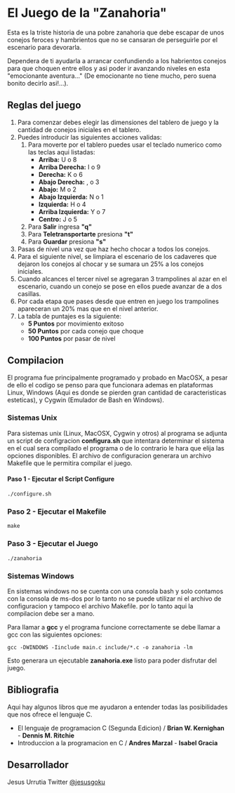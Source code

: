 # El Juego de la "Zanahoria"
Esta es la triste historia de una pobre zanahoria que debe escapar de unos conejos feroces y hambrientos que no se cansaran de perseguirle por el escenario para devorarla.

Dependera de ti ayudarla a arrancar confundiendo a los habrientos conejos para que choquen entre ellos y asi poder ir avanzando niveles en esta "emocionante aventura…" (De emocionante no tiene mucho, pero suena bonito decirlo asi!…).

## Reglas del juego
1. Para comenzar debes elegir las dimensiones del tablero de juego y la cantidad de conejos iniciales en el tablero.
2. Puedes introducir las siguientes acciones validas:
	1. Para moverte por el tablero puedes usar el teclado numerico como las teclas aqui listadas:
		* __Arriba:__ U o 8
		* __Arriba Derecha:__ I o 9
		* __Derecha:__ K o 6
		* __Abajo Derecha:__ , o 3
		* __Abajo:__ M o 2
		* __Abajo Izquierda:__ N o 1
		* __Izquierda:__ H o 4
		* __Arriba Izquierda:__ Y o 7
		* __Centro:__ J o 5
	2. Para __Salir__ ingresa __"q"__
	3. Para __Teletransportarte__ presiona __"t"__
	4. Para __Guardar__ presiona __"s"__
3. Pasas de nivel una vez que haz hecho chocar a todos los conejos.
4. Para el siguiente nivel, se limpiara el escenario de los cadaveres que dejaron los conejos al chocar y se sumara un 25% a los conejos iniciales.
5. Cuando alcances el tercer nivel se agregaran 3 trampolines al azar en el escenario, cuando un conejo se pose en ellos puede avanzar de a dos casillas.
6. Por cada etapa que pases desde que entren en juego los trampolines apareceran un 20% mas que en el nivel anterior.
7. La tabla de puntajes es la siguiente:
	* __5 Puntos__ por movimiento exitoso
	* __50 Puntos__ por cada conejo que choque
	* __100 Puntos__ por pasar de nivel

## Compilacion
El programa fue principalmente programado y probado en MacOSX, a pesar de ello el codigo se penso para que funcionara ademas en plataformas Linux, Windows (Aqui es donde se pierden gran cantidad de caracteristicas esteticas), y Cygwin (Emulador de Bash en Windows).

### Sistemas Unix
Para sistemas unix (Linux, MacOSX, Cygwin y otros) al programa se adjunta un script de configracion __configura.sh__ que intentara determinar el sistema en el cual sera compilado el programa o de lo contrario le hara que elija las opciones disponibles. El archivo de configuracion generara un archivo Makefile que le permitira compilar el juego.

#### Paso 1 - Ejecutar el Script Configure

	./configure.sh

### Paso 2 - Ejecutar el Makefile

	make

### Paso 3 - Ejecutar el Juego

	./zanahoria

### Sistemas Windows

En sistemas windows no se cuenta con una consola bash y solo contamos con la consola de ms-dos por lo tanto no se puede utilizar ni el archivo de configuracion y tampoco el archivo Makefile. por lo tanto aqui la compilacion debe ser a mano.

Para llamar a __gcc__ y el programa funcione correctamente se debe llamar a gcc con las siguientes opciones:

	gcc -DWINDOWS -Iinclude main.c include/*.c -o zanahoria -lm

Esto generara un ejecutable __zanahoria.exe__ listo para poder disfrutar del juego.

## Bibliografia
Aqui hay algunos libros que me ayudaron a entender todas las posibilidades que nos ofrece el lenguaje C.

+ El lenguaje de programacion C (Segunda Edicion) / __Brian W. Kernighan__ - __Dennis M. Ritchie__
+ Introduccion a la programacion en C / __Andres Marzal__ - __Isabel Gracia__

## Desarrollador
Jesus Urrutia
Twitter [@jesusgoku](http://www.twitter.com/jesusgoku)